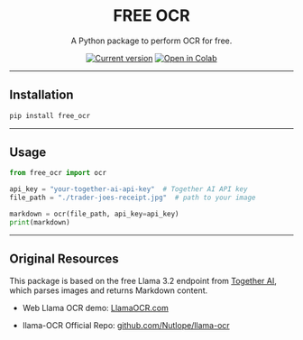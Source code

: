 
<div align="center">
  <div>
    <h1 align="center">FREE OCR</h1>
  </div>
	<p>A Python package to perform OCR for free.</p>

<a href="https://pypi.org/project/free-ocr/"><img src="https://img.shields.io/pypi/v/free-ocr" alt="Current version"></a> <a href="https://colab.research.google.com/github/AI-FREE-Team/free-ocr/blob/main/free_ocr_example.ipynb" target="_blank">![Open in Colab](https://colab.research.google.com/assets/colab-badge.svg)</a>

</div>

---

## Installation

```bash
pip install free_ocr
```

---

## Usage

```python
from free_ocr import ocr

api_key = "your-together-ai-api-key"  # Together AI API key
file_path = "./trader-joes-receipt.jpg"  # path to your image

markdown = ocr(file_path, api_key=api_key)
print(markdown)
```

---

## Original Resources

This package is based on the free Llama 3.2 endpoint from [Together AI](https://dub.sh/together-ai), which parses images and returns Markdown content.

 - Web Llama OCR demo: [LlamaOCR.com](https://llamaocr.com/)

 - llama-OCR Official Repo: [github.com/Nutlope/llama-ocr](https://github.com/Nutlope/llama-ocr)

